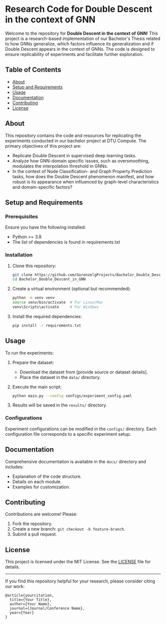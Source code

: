 
# Research Code for Double Descent in the context of GNN

Welcome to the repository for **Double Descent in the context of GNN**! This project is a research-based implementation of our Bachelor's Thesis related to how GNNs generalize, which factors influence its generalization and if Double Descent appears in the context of GNNs. The code is designed to ensure replicability of experiments and facilitate further exploration.

## Table of Contents

- [About](#about)
- [Setup and Requirements](#setup-and-requirements)
- [Usage](#usage)
- [Documentation](#documentation)
- [Contributing](#contributing)
- [License](#license)

## About

This repository contains the code and resources for replicating the experiments conducted in our bachelor project at DTU Compute. The primary objectives of this project are:

- Replicate Double Descent in supervised deep learning tasks.
- Analyze how GNN-domain specific issues, such as oversmoothing, modulates the interpolation threshold in GNNs.
- In the context of Node Classification-  and Graph Property Prediction tasks, how does the Double Descent phenomenon manifest, and how robust is its appearance when influenced by graph-level characteristics and domain-specific factors?

## Setup and Requirements

### Prerequisites

Ensure you have the following installed:

- Python >= 3.8
- The list of dependencies is found in requirements.txt

### Installation

1. Clone this repository:

   ```bash
   git clone https://github.com/GorenzelgProjects/Bachelor_Double_Descent_in_GNN.git
   cd Bachelor_Double_Descent_in_GNN
   ```

2. Create a virtual environment (optional but recommended):

   ```bash
   python -m venv venv
   source venv/bin/activate  # For Linux/Mac
   venv\Scripts\activate     # For Windows
   ```

3. Install the required dependencies:

   ```bash
   pip install -r requirements.txt
   ```

## Usage

To run the experiments:

1. Prepare the dataset:

   - Download the dataset from [provide source or dataset details].
   - Place the dataset in the `data/` directory.

2. Execute the main script:

   ```bash
   python main.py --config configs/experiment_config.yaml
   ```

3. Results will be saved in the `results/` directory.

### Configurations

Experiment configurations can be modified in the `configs/` directory. Each configuration file corresponds to a specific experiment setup.

## Documentation

Comprehensive documentation is available in the `docs/` directory and includes:

- Explanation of the code structure.
- Details on each module.
- Examples for customization.

## Contributing

Contributions are welcome! Please:

1. Fork the repository.
2. Create a new branch: `git checkout -b feature-branch`.
3. Submit a pull request.

## License

This project is licensed under the MIT License. See the [LICENSE](LICENSE) file for details.

---

If you find this repository helpful for your research, please consider citing our work:

```
@article{yourcitation,
  title={Your Title},
  author={Your Name},
  journal={Journal/Conference Name},
  year={Year}
}
```

